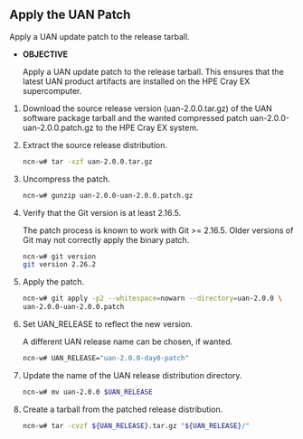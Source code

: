 ## Apply the UAN Patch

Apply a UAN update patch to the release tarball.

- **OBJECTIVE**

    Apply a UAN update patch to the release tarball. This ensures that the latest UAN product artifacts are installed on the HPE Cray EX supercomputer.

1. Download the source release version \(uan-2.0.0.tar.gz\) of the UAN software package tarball and the wanted compressed patch uan-2.0.0-uan-2.0.0.patch.gz to the HPE Cray EX system.

2. Extract the source release distribution.

    ```bash
    ncn-w# tar -xzf uan-2.0.0.tar.gz
    ```

3. Uncompress the patch.

    ```bash
    ncn-w# gunzip uan-2.0.0-uan-2.0.0.patch.gz
    ```

4. Verify that the Git version is at least 2.16.5.

    The patch process is known to work with Git \>= 2.16.5. Older versions of Git may not correctly apply the binary patch.

    ```bash
    ncn-w# git version
    git version 2.26.2
    ```

5. Apply the patch.

    ```bash
    ncn-w# git apply -p2 --whitespace=nowarn --directory=uan-2.0.0 \
    uan-2.0.0-uan-2.0.0.patch
    ```

6. Set UAN\_RELEASE to reflect the new version.

    A different UAN release name can be chosen, if wanted.

    ```bash
    ncn-w# UAN_RELEASE="uan-2.0.0-day0-patch"
    ```

7. Update the name of the UAN release distribution directory.

    ```bash
    ncn-w# mv uan-2.0.0 $UAN_RELEASE
    ```

8. Create a tarball from the patched release distribution.

    ```bash
    ncn-w# tar -cvzf ${UAN_RELEASE}.tar.gz "${UAN_RELEASE}/"
    ```
